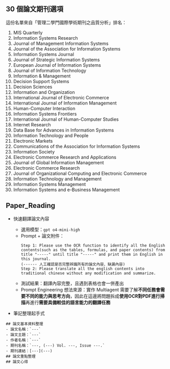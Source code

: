 ## 30 個論文期刊選項
這份名單來自「管理二學門國際學術期刊之品質分析」排名：
1. MIS Quarterly
2. Information Systems Research
3. Journal of Management Information Systems
4. Journal of the Association for Information Systems
5. Information Systems Journal
6. Journal of Strategic Information Systems
7. European Journal of Information Systems
8. Journal of Information Technology
9. Information & Management
10. Decision Support Systems
11. Decision Sciences
12. Information and Organization
13. International Journal of Electronic Commerce
14. International Journal of Information Management
15. Human-Computer Interaction
16. Information Systems Frontiers
17. International Journal of Human-Computer Studies
18. Internet Research
19. Data Base for Advances in Information Systems
20. Information Technology and People
21. Electronic Markets
22. Communications of the Association for Information Systems
23. Information Society
24. Electronic Commerce Research and Applications
25. Journal of Global Information Management
26. Electronic Commerce Research
27. Journal of Organizational Computing and Electronic Commerce
28. Information Technology and Management
29. Information Systems Management
30. Information Systems and e-Business Management

## Paper_Reading
- 快速翻譯論文內容
  - 選用模型：`gpt o4-mini-high`
  - Prompt + 論文附件：
    ``` Plaintext
    Step 1: Please use the OCR function to identify all the English contents(such as the tables, formulas, and paper contents) from title "-----" until title "-----" and print them in English in this journal.
    (------ 人工確認是否完整辨識所有的論文內容、缺漏內容)
    Step 2: Please translate all the english contents into traditional chinese without any modification and summarize.
    ```
  - 測試結果：翻譯內容完整，且遇到表格也會一併產出
  - Prompt Engineering 想法來源：實作 Multiagent 需要了解**不同任務會需要不同的能力與思考方向**，因此在這邊將問題拆成**使用OCR對PDF進行掃描**再進行**需要具備較佳的語言能力的翻譯任務**
    
- 筆記整理起手式
```Plaintext
## 論文基本資料整理
- 論文名稱：`---`
- 論文主題：`---`
- 作者名稱：`---`
- 期刊名稱：`---, (---) Vol. ---, Issue ---.`
- 期刊連結：[---](---)
## 論文重點整理
## 論文心得
```
    
